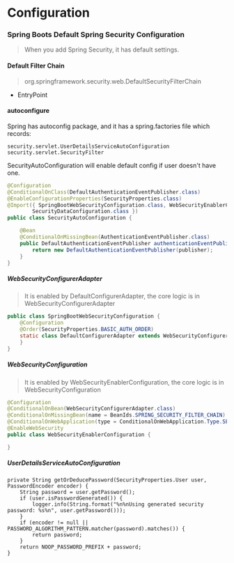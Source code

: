 # Configuration


### Spring Boots Default Spring Security Configuration
> When you add Spring Security, it has default settings.


#### Default Filter Chain
> org.springframework.security.web.DefaultSecurityFilterChain

- EntryPoint


#### autoconfigure

Spring has autoconfig package, and it has a spring.factories file which records:
```
security.servlet.UserDetailsServiceAutoConfiguration
security.servlet.SecurityFilter
```

SecurityAutoConfiguration will enable default config if user doesn't have one.

```java
@Configuration
@ConditionalOnClass(DefaultAuthenticationEventPublisher.class)
@EnableConfigurationProperties(SecurityProperties.class)
@Import({ SpringBootWebSecurityConfiguration.class, WebSecurityEnablerConfiguration.class,
		SecurityDataConfiguration.class })
public class SecurityAutoConfiguration {

	@Bean
	@ConditionalOnMissingBean(AuthenticationEventPublisher.class)
	public DefaultAuthenticationEventPublisher authenticationEventPublisher(ApplicationEventPublisher publisher) {
		return new DefaultAuthenticationEventPublisher(publisher);
	}
}
```

##### WebSecurityConfigurerAdapter
> It is enabled by DefaultConfigurerAdapter, the core logic is in WebSecurityConfigurerAdapter
```java
public class SpringBootWebSecurityConfiguration {
	@Configuration
	@Order(SecurityProperties.BASIC_AUTH_ORDER)
	static class DefaultConfigurerAdapter extends WebSecurityConfigurerAdapter {
	}
}
```
##### WebSecurityConfiguration
> It is enabled by WebSecurityEnablerConfiguration, the core logic is in WebSecurityConfiguration

```java
@Configuration
@ConditionalOnBean(WebSecurityConfigurerAdapter.class)
@ConditionalOnMissingBean(name = BeanIds.SPRING_SECURITY_FILTER_CHAIN)
@ConditionalOnWebApplication(type = ConditionalOnWebApplication.Type.SERVLET)
@EnableWebSecurity
public class WebSecurityEnablerConfiguration {

}
```

##### UserDetailsServiceAutoConfiguration

```
private String getOrDeducePassword(SecurityProperties.User user, PasswordEncoder encoder) {
	String password = user.getPassword();
	if (user.isPasswordGenerated()) {
		logger.info(String.format("%n%nUsing generated security password: %s%n", user.getPassword()));
	}
	if (encoder != null || PASSWORD_ALGORITHM_PATTERN.matcher(password).matches()) {
		return password;
	}
	return NOOP_PASSWORD_PREFIX + password;
}
```

